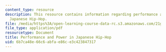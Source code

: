 ```yaml
---
content_type: resource
description: This resource contains information regarding performance and power in
  Japanese Hip-Hop.
file: /media/https%3A/open-learning-course-data-rc.s3.amazonaws.com/21g-035-topics-in-culture-and-globalization-fall-2003/6b7ca48e66c6abfae86ce3c423847317_MIT21G_035F03_l03.pdf
file_type: application/pdf
resourcetype: Document
title: Performance and Power in Japanese Hip-Hop
uid: 6b7ca48e-66c6-abfa-e86c-e3c423847317
---
```

